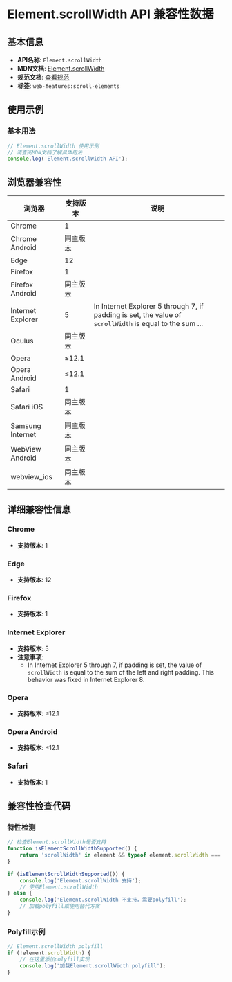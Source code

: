 # Element.scrollWidth API 兼容性数据

## 基本信息

- **API名称**: `Element.scrollWidth`
- **MDN文档**: [Element.scrollWidth](https://developer.mozilla.org/docs/Web/API/Element/scrollWidth)
- **规范文档**: [查看规范](https://drafts.csswg.org/cssom-view/#dom-element-scrollwidth)
- **标签**: `web-features:scroll-elements`

## 使用示例

### 基本用法

```javascript
// Element.scrollWidth 使用示例
// 请查阅MDN文档了解具体用法
console.log('Element.scrollWidth API');
```

## 浏览器兼容性

| 浏览器 | 支持版本 | 说明 |
|--------|----------|------|
| Chrome | 1 |  |
| Chrome Android | 同主版本 |  |
| Edge | 12 |  |
| Firefox | 1 |  |
| Firefox Android | 同主版本 |  |
| Internet Explorer | 5 | In Internet Explorer 5 through 7, if padding is set, the value of `scrollWidth` is equal to the sum ... |
| Oculus | 同主版本 |  |
| Opera | ≤12.1 |  |
| Opera Android | ≤12.1 |  |
| Safari | 1 |  |
| Safari iOS | 同主版本 |  |
| Samsung Internet | 同主版本 |  |
| WebView Android | 同主版本 |  |
| webview_ios | 同主版本 |  |

## 详细兼容性信息

### Chrome

- **支持版本**: 1

### Edge

- **支持版本**: 12

### Firefox

- **支持版本**: 1

### Internet Explorer

- **支持版本**: 5
- **注意事项**:
  - In Internet Explorer 5 through 7, if padding is set, the value of `scrollWidth` is equal to the sum of the left and right padding. This behavior was fixed in Internet Explorer 8.

### Opera

- **支持版本**: ≤12.1

### Opera Android

- **支持版本**: ≤12.1

### Safari

- **支持版本**: 1

## 兼容性检查代码

### 特性检测

```javascript
// 检查Element.scrollWidth是否支持
function isElementScrollWidthSupported() {
    return 'scrollWidth' in element && typeof element.scrollWidth === 'function';
}

if (isElementScrollWidthSupported()) {
    console.log('Element.scrollWidth 支持');
    // 使用Element.scrollWidth
} else {
    console.log('Element.scrollWidth 不支持，需要polyfill');
    // 加载polyfill或使用替代方案
}
```

### Polyfill示例

```javascript
// Element.scrollWidth polyfill
if (!element.scrollWidth) {
    // 在这里添加polyfill实现
    console.log('加载Element.scrollWidth polyfill');
}
```

